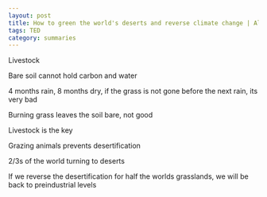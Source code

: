 ```yaml
---
layout: post
title: How to green the world's deserts and reverse climate change | Allan Savory
tags: TED
category: summaries 
--- 
```


Livestock

Bare soil cannot hold carbon and water 

4 months rain, 8 months dry, if the grass is not gone before the next rain, its very bad 

Burning grass leaves the soil bare, not good 

Livestock is the key 

Grazing animals prevents desertification 

2/3s of the world turning to deserts 

If we reverse the desertification for half the worlds grasslands, we will be back to preindustrial levels 

